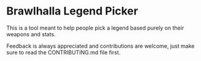 # Brawlhalla Legend Picker

This is a tool meant to help people pick a legend based purely on their weapons and stats.

Feedback is always appreciated and contributions are welcome, just make sure to read the CONTRIBUTING.md file first.
